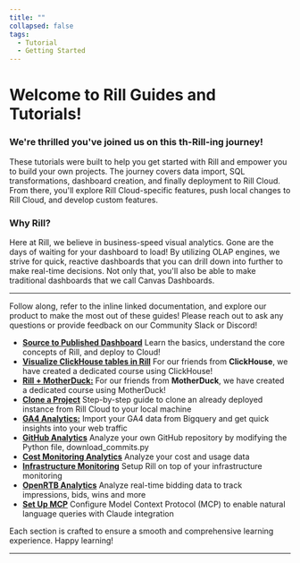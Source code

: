 ```yaml
---
title: ""
collapsed: false
tags:
  - Tutorial
  - Getting Started
---
```


# Welcome to Rill Guides and Tutorials!

### We're thrilled you've joined us on this th-Rill-ing journey!

These tutorials were built to help you get started with Rill and empower you to build your own projects. The journey covers data import, SQL transformations, dashboard creation, and finally deployment to Rill Cloud. From there, you'll explore Rill Cloud-specific features, push local changes to Rill Cloud, and develop custom features.

### Why Rill?
Here at Rill, we believe in business-speed visual analytics. Gone are the days of waiting for your dashboard to load! By utilizing OLAP engines, we strive for quick, reactive dashboards that you can drill down into further to make real-time decisions. Not only that, you'll also be able to make traditional dashboards that we call Canvas Dashboards.

---
Follow along, refer to the inline linked documentation, and explore our product to make the most out of these guides! Please reach out to ask any questions or provide feedback on our Community Slack or Discord!

- [**Source to Published Dashboard**](/guides/rill-basics/launch) Learn the basics, understand the core concepts of Rill, and deploy to Cloud!
- [**Visualize ClickHouse tables in Rill**](/guides/rill-clickhouse) For our friends from **ClickHouse**, we have created a dedicated course using ClickHouse!
- [**Rill + MotherDuck:**](/guides/rill-motherduck) For our friends from **MotherDuck**, we have created a dedicated course using MotherDuck!
- [**Clone a Project**](/guides/clone-a-project) Step-by-step guide to clone an already deployed instance from Rill Cloud to your local machine
- [**GA4 Analytics:**](/guides/) Import your GA4 data from Bigquery and get quick insights into your web traffic
- [**GitHub Analytics**](/guides/github-analytics) Analyze your own GitHub repository by modifying the Python file, download_commits.py
- [**Cost Monitoring Analytics**](/guides/cost-monitoring-analytics) Analyze your cost and usage data
- [**Infrastructure Monitoring**](/guides/monitoring-dashboards) Setup Rill on top of your infrastructure monitoring
- [**OpenRTB Analytics**](/guides/openrtb-analytics) Analyze real-time bidding data to track impressions, bids, wins and more
- [**Set Up MCP**](/guides/setting-up-mcp) Configure Model Context Protocol (MCP) to enable natural language queries with Claude integration

<!-- - [**Visualize and Analyze your logs**](/guides/visualize-logging) Analyze web application logs, system logs, and infrastructure metrics to track performance, errors, and user behavior  -->
<!-- - **Explore the Various Guides:** Explore the various guides on how to use Rill to the maximum capability and get the most out of our platform! -->


Each section is crafted to ensure a smooth and comprehensive learning experience. Happy learning!

---